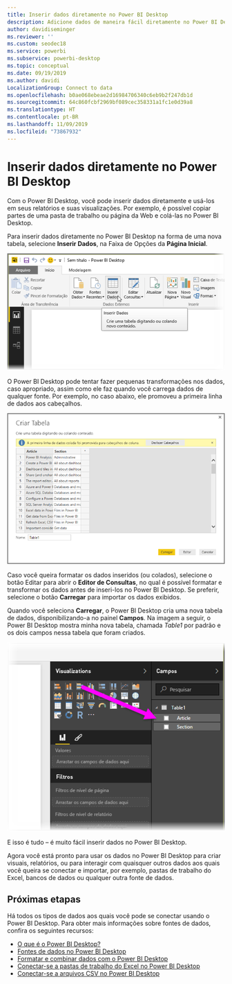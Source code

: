 ```yaml
---
title: Inserir dados diretamente no Power BI Desktop
description: Adicione dados de maneira fácil diretamente no Power BI Desktop
author: davidiseminger
ms.reviewer: ''
ms.custom: seodec18
ms.service: powerbi
ms.subservice: powerbi-desktop
ms.topic: conceptual
ms.date: 09/19/2019
ms.author: davidi
LocalizationGroup: Connect to data
ms.openlocfilehash: b0ae068ebeae2d16984706340c6eb9b2f247db1d
ms.sourcegitcommit: 64c860fcbf2969bf089cec358331a1fc1e0d39a8
ms.translationtype: HT
ms.contentlocale: pt-BR
ms.lasthandoff: 11/09/2019
ms.locfileid: "73867932"
---
```

# <a name="enter-data-directly-into-power-bi-desktop"></a>Inserir dados diretamente no Power BI Desktop
Com o Power BI Desktop, você pode inserir dados diretamente e usá-los em seus relatórios e suas visualizações. Por exemplo, é possível copiar partes de uma pasta de trabalho ou página da Web e colá-las no Power BI Desktop.

Para inserir dados diretamente no Power BI Desktop na forma de uma nova tabela, selecione **Inserir Dados**, na Faixa de Opções da **Página Inicial**.

![](media/desktop-enter-data-directly-into-desktop/enter-data-directly_1.png)

O Power BI Desktop pode tentar fazer pequenas transformações nos dados, caso apropriado, assim como ele faz quando você carrega dados de qualquer fonte. Por exemplo, no caso abaixo, ele promoveu a primeira linha de dados aos cabeçalhos.

![](media/desktop-enter-data-directly-into-desktop/enter-data-directly_2.png)

Caso você queira formatar os dados inseridos (ou colados), selecione o botão Editar para abrir o **Editor de Consultas**, no qual é possível formatar e transformar os dados antes de inseri-los no Power BI Desktop. Se preferir, selecione o botão **Carregar** para importar os dados exibidos.

Quando você seleciona **Carregar**, o Power BI Desktop cria uma nova tabela de dados, disponibilizando-a no painel **Campos**. Na imagem a seguir, o Power BI Desktop mostra minha nova tabela, chamada *Table1* por padrão e os dois campos nessa tabela que foram criados.

![](media/desktop-enter-data-directly-into-desktop/enter-data-directly_3.png)

E isso é tudo – é muito fácil inserir dados no Power BI Desktop.

Agora você está pronto para usar os dados no Power BI Desktop para criar visuais, relatórios, ou para interagir com quaisquer outros dados aos quais você queira se conectar e importar, por exemplo, pastas de trabalho do Excel, bancos de dados ou qualquer outra fonte de dados.

## <a name="next-steps"></a>Próximas etapas
Há todos os tipos de dados aos quais você pode se conectar usando o Power BI Desktop. Para obter mais informações sobre fontes de dados, confira os seguintes recursos:

* [O que é o Power BI Desktop?](desktop-what-is-desktop.md)
* [Fontes de dados no Power BI Desktop](desktop-data-sources.md)
* [Formatar e combinar dados com o Power BI Desktop](desktop-shape-and-combine-data.md)
* [Conectar-se a pastas de trabalho do Excel no Power BI Desktop](desktop-connect-excel.md)   
* [Conectar-se a arquivos CSV no Power BI Desktop](desktop-connect-csv.md)   

